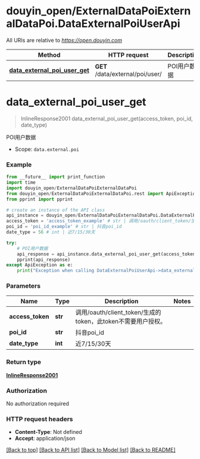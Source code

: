 # douyin_open/ExternalDataPoiExternalDataPoi.DataExternalPoiUserApi

All URIs are relative to *https://open.douyin.com*

Method | HTTP request | Description
------------- | ------------- | -------------
[**data_external_poi_user_get**](DataExternalPoiUserApi.md#data_external_poi_user_get) | **GET** /data/external/poi/user/ | POI用户数据

# **data_external_poi_user_get**
> InlineResponse2001 data_external_poi_user_get(access_token, poi_id, date_type)

POI用户数据

* Scope: `data.external.poi` 

### Example
```python
from __future__ import print_function
import time
import douyin_open/ExternalDataPoiExternalDataPoi
from douyin_open/ExternalDataPoiExternalDataPoi.rest import ApiException
from pprint import pprint

# create an instance of the API class
api_instance = douyin_open/ExternalDataPoiExternalDataPoi.DataExternalPoiUserApi()
access_token = 'access_token_example' # str | 调用/oauth/client_token/生成的token，此token不需要用户授权。
poi_id = 'poi_id_example' # str | 抖音poi_id
date_type = 56 # int | 近7/15/30天

try:
    # POI用户数据
    api_response = api_instance.data_external_poi_user_get(access_token, poi_id, date_type)
    pprint(api_response)
except ApiException as e:
    print("Exception when calling DataExternalPoiUserApi->data_external_poi_user_get: %s\n" % e)
```

### Parameters

Name | Type | Description  | Notes
------------- | ------------- | ------------- | -------------
 **access_token** | **str**| 调用/oauth/client_token/生成的token，此token不需要用户授权。 | 
 **poi_id** | **str**| 抖音poi_id | 
 **date_type** | **int**| 近7/15/30天 | 

### Return type

[**InlineResponse2001**](InlineResponse2001.md)

### Authorization

No authorization required

### HTTP request headers

 - **Content-Type**: Not defined
 - **Accept**: application/json

[[Back to top]](#) [[Back to API list]](../README.md#documentation-for-api-endpoints) [[Back to Model list]](../README.md#documentation-for-models) [[Back to README]](../README.md)

